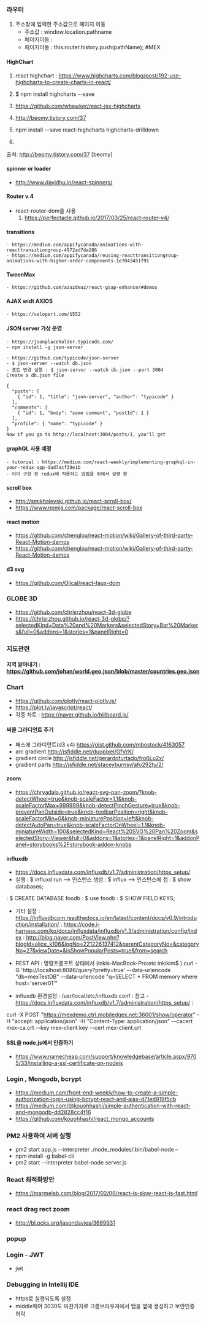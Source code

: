 ### 라우터
1. 주소창에 입력한 주소값으로 페이지 이동
    - 주소값 : window.location.pathname
    - 페이지이동 : <Redirect push to={this.state.directLink} />
    - 페이지이동 : this.router.history.push(pathName);
#MEX

#### HighChart
1. react highchart : https://www.highcharts.com/blog/post/192-use-highcharts-to-create-charts-in-react/
2. $ npm install highcharts --save

1. https://github.com/whawker/react-jsx-highcharts

1. http://beomy.tistory.com/37
2. npm install --save react-highcharts highcharts-drilldown

1.
출처: http://beomy.tistory.com/37 [beomy]
#### spinner or loader
- http://www.davidhu.io/react-spinners/

#### Router v.4
 - react-router-dom을 사용
    1. https://perfectacle.github.io/2017/03/25/react-router-v4/


#### transitions
    - https://medium.com/appifycanada/animations-with-reacttransitiongroup-4972ad7da286
    - https://medium.com/appifycanada/reusing-reacttransitiongroup-animations-with-higher-order-components-1e7043451f91

#### TweenMax
    - https://github.com/azazdeaz/react-gsap-enhancer#demos


#### AJAX widt AXIOS
    - https://velopert.com/1552


#### JSON server 가상 운영
    - https://jsonplaceholder.typicode.com/
    - npm install -g json-server

    - https://github.com/typicode/json-server
    - $ json-server --watch db.json
    - 포트 변경 실행 : $ json-server --watch db.json --port 3004
    Create a db.json file

    {
      "posts": [
        { "id": 1, "title": "json-server", "author": "typicode" }
      ],
      "comments": [
        { "id": 1, "body": "some comment", "postId": 1 }
      ],
      "profile": { "name": "typicode" }
    }
    Now if you go to http://localhost:3004/posts/1, you'll get

#### graphQL 사용 예정
    - tutorial : https://medium.com/react-weekly/implementing-graphql-in-your-redux-app-dad7acf39e1b
    - 이미 구현 된 redux에 적용하는 방법을 위에서 설명 함


#### scroll box
 - http://smikhalevski.github.io/react-scroll-box/
 - https://www.npmjs.com/package/react-scroll-box

#### react motion
 - https://github.com/chenglou/react-motion/wiki/Gallery-of-third-party-React-Motion-demos
 - https://github.com/chenglou/react-motion/wiki/Gallery-of-third-party-React-Motion-demos
#### d3 svg
 - https://github.com/Olical/react-faux-dom

### GLOBE 3D
 - https://github.com/chrisrzhou/react-3d-globe
 - https://chrisrzhou.github.io/react-3d-globe/?selectedKind=Data%20and%20Markers&selectedStory=Bar%20Markers&full=0&addons=1&stories=1&panelRight=0

### 지도관련
 #### 지역 알아내기 : https://github.com/johan/world.geo.json/blob/master/countries.geo.json

### Chart
- https://github.com/plotly/react-plotly.js/
- https://plot.ly/javascript/react/
- 각종 차트
  : https://naver.github.io/billboard.js/


#### 써클 그라디언트 주기
 - 패스에 그라디언트(d3 v4)
   https://gist.github.com/mbostock/4163057
 - arc gradient
    http://jsfiddle.net/duopixel/GfVrK/
 - gradient circle
    http://jsfiddle.net/gerardofurtado/fro6Lu2x/
 - gradient parts
    http://jsfiddle.net/staceyburnsy/afo292ty/2/


#### zoom 
 - https://chrvadala.github.io/react-svg-pan-zoom/?knob-detectWheel=true&knob-scaleFactor=1.1&knob-scaleFactorMax=999999&knob-detectPinchGesture=true&knob-preventPanOutside=true&knob-toolbarPosition=right&knob-scaleFactorMin=0&knob-miniaturePosition=left&knob-detectAutoPan=true&knob-scaleFactorOnWheel=1.1&knob-miniatureWidth=100&selectedKind=React%20SVG%20Pan%20Zoom&selectedStory=Viewer&full=0&addons=1&stories=1&panelRight=1&addonPanel=storybooks%2Fstorybook-addon-knobs
 
 
 
#### influxdb
 - https://docs.influxdata.com/influxdb/v1.7/administration/https_setup/
 - 실행
 : $ influxd run -->  인스턴스 생성
 : $ influx  --> 인스턴스에 접
 : $ show databases;
 
 : $ CREATE DATABASE foodb
 : $ use foodb
 : $ SHOW FIELD KEYS;
 
 - 기타 설정
  : https://influxdbcom.readthedocs.io/en/latest/content/docs/v0.9/introduction/installation/ 
  : https://code.i-harness.com/ko/docs/influxdata/influxdb/v1.3/administration/config/index
  : http://blog.naver.com/PostView.nhn?blogId=alice_k106&logNo=221226137412&parentCategoryNo=&categoryNo=27&viewDate=&isShowPopularPosts=true&from=search

 - REST API
  : 명령프롬프트 상태에서 (inkis-MacBook-Pro:etc inkikim$ ) curl -G 'http://localhost:8086/query?pretty=true' --data-urlencode "db=mexTestDB" --data-urlencode "q=SELECT * FROM memory where host='server01'"

 - influxdb 환경설정
  : /usr/local/etc/influxdb.conf
  : 참고 - https://docs.influxdata.com/influxdb/v1.7/administration/https_setup/
  : 
  
  
  curl -X POST "https://mexdemo.ctrl.mobiledgex.net:36001/show/operator" -H "accept: application/json" -H "Content-Type: application/json" --cacert mex-ca.crt --key mex-client.key --cert mex-client.crt

#### SSL을 node.js에서 인증하기
 - https://www.namecheap.com/support/knowledgebase/article.aspx/9705/33/installing-a-ssl-certificate-on-nodejs


### Login , Mongodb, bcrypt
- https://medium.com/front-end-weekly/how-to-create-a-simple-authorization-login-using-bcrypt-react-and-ajax-d71ed919f5cb
- https://medium.com/@kouohhashi/simple-authentication-with-react-and-mongodb-dd2828cc4f16
- https://github.com/kouohhashi/react_mongo_accounts


### PM2 사용하여 서버 실행
- pm2 start app.js --interpreter ./node_modules/.bin/babel-node –
- npm install -g babel-cli
- pm2 start --interpreter babel-node server.js


### React 최적화방안
- https://marmelab.com/blog/2017/02/06/react-is-slow-react-is-fast.html 


### react drag rect zoom
- http://bl.ocks.org/jasondavies/3689931 

### popup


### Login - JWT
- jwt



### Debugging in Intellij IDE
- https로 실행되도록 설정
- middle웨어 3030도 마찬가지로 크롬브라우져에서 탭을 옆에 생성하고 보안인증 허락
